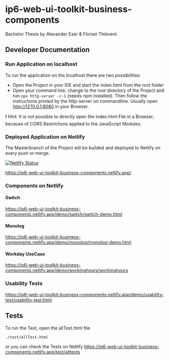 # ip6-web-ui-toolkit-business-components

Bachelor Thesis by Alexander Eser & Florian Thiévent.

## Developer Documentation


### Run Application on localhost
To run the application on the localhost there are two possibilities:
* Open the Project in your IDE and start the index.html from the root folder
* Open your command line, change to the root directory of the Project and run ```npx http-server -c-1``` (needs npm installed). Then follow the instructions printed by the http-server on commandline. Usually open http://1270.0.1:8080 in your Browser.

:exclamation: Hint: It is not possible to directly open the index.html File in a Browser, because of CORS Restrictions applied to the JavaScript Modules.


### Deployed Application on Netlify
The Masterbranch of the Project will be builded and deployed to Netlify on every push or merge.  

[![Netlify Status](https://api.netlify.com/api/v1/badges/6ef025d1-1f8f-4299-992c-c0b72d136236/deploy-status)](https://app.netlify.com/sites/ip6-web-ui-toolkit-business-components/deploys)

https://ip6-web-ui-toolkit-business-components.netlify.app/

### Components on Netlify
#### Switch
https://ip6-web-ui-toolkit-business-components.netlify.app/demo/switch/switch-demo.html
#### Monolog
https://ip6-web-ui-toolkit-business-components.netlify.app/demo/monolog/monolog-demo.html
#### Workday UseCase
https://ip6-web-ui-toolkit-business-components.netlify.app/demo/workinghours/workinghours
### Usability Tests
https://ip6-web-ui-toolkit-business-components.netlify.app/demo/usability-test/usability-test.html


## Tests
To run the Test, open the allTest.html file
```bash
./test/allTest.html
```

or you can check the Tests on Netlify https://ip6-web-ui-toolkit-business-components.netlify.app/test/alltests



